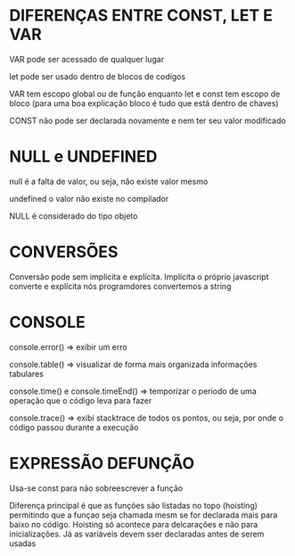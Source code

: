 <h1> DIFERENÇAS ENTRE CONST, LET E VAR </h1>
<p> VAR pode ser acessado de qualquer lugar </p>
<p> let pode ser usado dentro de blocos de codigos </p>
<p> VAR tem escopo global ou de função enquanto let e const tem escopo de bloco (para uma boa explicação bloco é tudo que está dentro de chaves) </p>
<p> CONST não pode ser declarada novamente e nem ter seu valor modificado </p>
<h1> NULL e UNDEFINED </h1>
<p> null é a falta de valor, ou seja, não existe valor mesmo </p>
<p> undefined o valor não existe no compilador </p>
<p> NULL é considerado do tipo objeto </p>
<h1>CONVERSÕES</h1>
<p> Conversão pode sem implícita e explícita. Implícita o próprio javascript converte e explícita nós programdores convertemos a string </p>
<h1>CONSOLE</h1>
<p>console.error() => exibir um erro</p>
<p>console.table() => visualizar de forma mais organizada informações tabulares</p>
<p>console.time() e console.timeEnd() => temporizar o periodo de uma operação que o código leva para fazer </p>
<p>console.trace() => exibi stacktrace de todos os pontos, ou seja, por onde o código passou durante a execução</p>
<h1>EXPRESSÃO DEFUNÇÃO</h1>
<p>Usa-se const para não sobreescrever a função</p>
<p>Diferença principal é que as funções são listadas no topo (hoisting) permitindo que a funçao seja chamada mesm se for declarada mais para baixo no código. Hoisting só acontece para delcarações e não para inicializações. Já as variáveis devem sser declaradas antes de serem usadas</p>